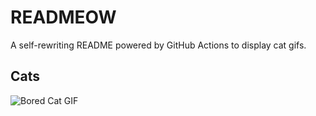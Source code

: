 # READMEOW

A self-rewriting README powered by GitHub Actions to display cat gifs.

## Cats

![Bored Cat GIF](https://media0.giphy.com/media/mlvseq9yvZhba/200.gif?cid=9acd02da1e3uzaxh92exj5x1v0y6u1qm8wze9nyxnzfhxrmy&ep=v1_gifs_search&rid=200.gif&ct=g)
